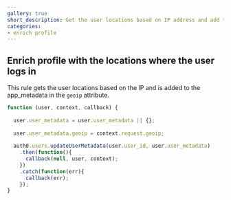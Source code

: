 ```yaml
---
gallery: true
short_description: Get the user locations based on IP address and add to the app_metadata in the geoip attribute
categories:
- enrich profile
---
```

## Enrich profile with the locations where the user logs in

This rule gets the user locations based on the IP and is added to the app_metadata in the `geoip` attribute.

```js
function (user, context, callback) {
  
  user.user_metadata = user.user_metadata || {};
  
  user.user_metadata.geoip = context.request.geoip;
  
  auth0.users.updateUserMetadata(user.user_id, user.user_metadata)
    .then(function(){
      callback(null, user, context);
    })
    .catch(function(err){
      callback(err);
    });
}
```
